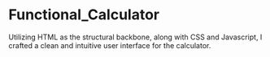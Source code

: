 # Functional_Calculator
Utilizing HTML as the structural backbone, along with CSS and Javascript, I crafted a clean and intuitive user interface for the calculator.

